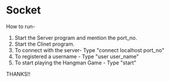 # Socket
How to run-
1. Start the Server program and mention the port_no.
2. Start the Clinet program. 
3. To connect with the server- Type "connect localhost port_no"
4. To registered a username - Type "user user_name"
5. To start playing the Hangman Game - Type "start"

THANKS!!

